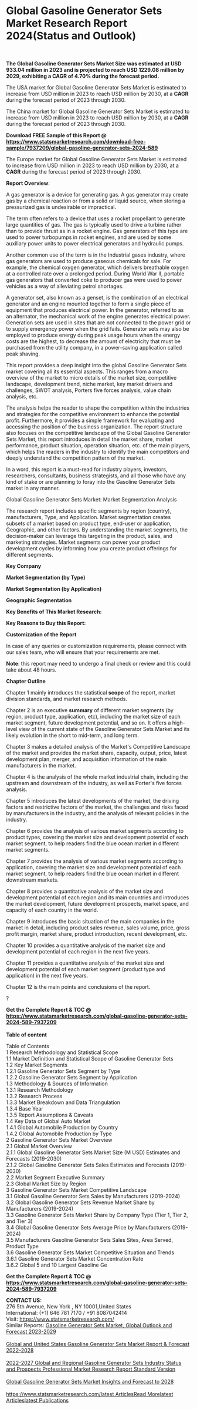 <h1>Global Gasoline Generator Sets Market Research Report 2024(Status and Outlook)</h1><br/><p><strong>The Global Gasoline Generator Sets Market Size was estimated at USD 933.04 million in 2023 and is projected to reach USD 1229.08 million by 2029, exhibiting a <strong>CAGR</strong> of 4.70% during the forecast period.</strong></p><p>The USA market for Global Gasoline Generator Sets Market is estimated to increase from USD million in 2023 to reach USD million by 2030, at a <strong>CAGR</strong> during the forecast period of 2023 through 2030.</p><p>The China market for Global Gasoline Generator Sets Market is estimated to increase from USD million in 2023 to reach USD million by 2030, at a <strong>CAGR</strong> during the forecast period of 2023 through 2030.</p><p><strong>Download FREE Sample of this Report @ <a href="https://www.statsmarketresearch.com/download-free-sample/7937209/global-gasoline-generator-sets-2024-589">https://www.statsmarketresearch.com/download-free-sample/7937209/global-gasoline-generator-sets-2024-589</a></strong></p><p>The Europe market for Global Gasoline Generator Sets Market is estimated to increase from USD million in 2023 to reach USD million by 2030, at a <strong>CAGR</strong> during the forecast period of 2023 through 2030.</p><p><strong>Report Overview</strong>:</p><p>A gas generator is a device for generating gas. A gas generator may create gas by a chemical reaction or from a solid or liquid source, when storing a pressurized gas is undesirable or impractical.</p><p>The term often refers to a device that uses a rocket propellant to generate large quantities of gas. The gas is typically used to drive a turbine rather than to provide thrust as in a rocket engine. Gas generators of this type are used to power turbopumps in rocket engines, and are used by some auxiliary power units to power electrical generators and hydraulic pumps.</p><p>Another common use of the term is in the Industrial gases industry, where gas generators are used to produce gaseous chemicals for sale. For example, the chemical oxygen generator, which delivers breathable oxygen at a controlled rate over a prolonged period. During World War II, portable gas generators that converted coke to producer gas were used to power vehicles as a way of alleviating petrol shortages.</p><p>A generator set, also known as a genset, is the combination of an electrical generator and an engine mounted together to form a single piece of equipment that produces electrical power. In the generator, referred to as an alternator, the mechanical work of the engine generates electrical power. Generation sets are used in sites that are not connected to the power grid or to supply emergency power when the grid fails. Generator sets may also be employed to produce energy during peak usage hours when the energy costs are the highest, to decrease the amount of electricity that must be purchased from the utility company, in a power-saving application called peak shaving.</p><p>This report provides a deep insight into the global Gasoline Generator Sets market covering all its essential aspects. This ranges from a macro overview of the market to micro details of the market size, competitive landscape, development trend, niche market, key market drivers and challenges, SWOT analysis, Porters five forces analysis, value chain analysis, etc.</p><p>The analysis helps the reader to shape the competition within the industries and strategies for the competitive environment to enhance the potential profit. Furthermore, it provides a simple framework for evaluating and accessing the position of the business organization. The report structure also focuses on the competitive landscape of the Global Gasoline Generator Sets Market, this report introduces in detail the market share, market performance, product situation, operation situation, etc. of the main players, which helps the readers in the industry to identify the main competitors and deeply understand the competition pattern of the market.</p><p>In a word, this report is a must-read for industry players, investors, researchers, consultants, business strategists, and all those who have any kind of stake or are planning to foray into the Gasoline Generator Sets market in any manner.</p><p>Global Gasoline Generator Sets Market: Market Segmentation Analysis</p><p>The research report includes specific segments by region (country), manufacturers, Type, and Application. Market segmentation creates subsets of a market based on product type, end-user or application, Geographic, and other factors. By understanding the market segments, the decision-maker can leverage this targeting in the product, sales, and marketing strategies. Market segments can power your product development cycles by informing how you create product offerings for different segments.</p><p><strong>Key Company</strong></p><p><strong>Market Segmentation (by Type)</strong></p><p><strong>Market Segmentation (<strong>by Application</strong>)</strong></p><p><strong>Geographic Segmentation</strong></p><p><strong>Key Benefits of This Market Research:</strong></p><p><strong>Key <strong>Reasons to Buy</strong> this Report:</strong></p><p><strong>Customization of the Report</strong></p><p>In case of any queries or customization requirements, please connect with our sales team, who will ensure that your requirements are met.</p><p><strong>Note</strong>: this report may need to undergo a final check or review and this could take about 48 hours.</p><p><strong>Chapter Outline</strong></p><p>Chapter 1 mainly introduces the statistical <strong>scope</strong> of the report, market division standards, and market research methods.</p><p>Chapter 2 is an executive <strong>summary</strong> of different market segments (by region, product type, application, etc), including the market size of each market segment, future development potential, and so on. It offers a high-level view of the current state of the Gasoline Generator Sets Market and its likely evolution in the short to mid-term, and long term.</p><p>Chapter 3 makes a detailed analysis of the Market's Competitive Landscape of the market and provides the market share, capacity, output, price, latest development plan, merger, and acquisition information of the main manufacturers in the market.</p><p>Chapter 4 is the analysis of the whole market industrial chain, including the upstream and downstream of the industry, as well as Porter's five forces analysis.</p><p>Chapter 5 introduces the latest developments of the market, the driving factors and restrictive factors of the market, the challenges and risks faced by manufacturers in the industry, and the analysis of relevant policies in the industry.</p><p>Chapter 6 provides the analysis of various market segments according to product types, covering the market size and development potential of each market segment, to help readers find the blue ocean market in different market segments.</p><p>Chapter 7 provides the analysis of various market segments according to application, covering the market size and development potential of each market segment, to help readers find the blue ocean market in different downstream markets.</p><p>Chapter 8 provides a quantitative analysis of the market size and development potential of each region and its main countries and introduces the market development, future development prospects, market space, and capacity of each country in the world.</p><p>Chapter 9 introduces the basic situation of the main companies in the market in detail, including product sales revenue, sales volume, price, gross profit margin, market share, product introduction, recent development, etc.</p><p>Chapter 10 provides a quantitative analysis of the market size and development potential of each region in the next five years.</p><p>Chapter 11 provides a quantitative analysis of the market size and development potential of each market segment (product type and application) in the next five years.</p><p>Chapter 12 is the main points and conclusions of the report.</p><p>? </p><div><b>Get the Complete Report & TOC @ <a href="https://www.statsmarketresearch.com/global-gasoline-generator-sets-2024-589-7937209">https://www.statsmarketresearch.com/global-gasoline-generator-sets-2024-589-7937209</a></b></div><br><b>Table of content</b><p>Table of Contents<br />1 Research Methodology and Statistical Scope<br />1.1 Market Definition and Statistical Scope of Gasoline Generator Sets<br />1.2 Key Market Segments<br />1.2.1 Gasoline Generator Sets Segment by Type<br />1.2.2 Gasoline Generator Sets Segment by Application<br />1.3 Methodology & Sources of Information<br />1.3.1 Research Methodology<br />1.3.2 Research Process<br />1.3.3 Market Breakdown and Data Triangulation<br />1.3.4 Base Year<br />1.3.5 Report Assumptions & Caveats<br />1.4 Key Data of Global Auto Market<br />1.4.1 Global Automobile Production by Country<br />1.4.2 Global Automobile Production by Type<br />2 Gasoline Generator Sets Market Overview<br />2.1 Global Market Overview<br />2.1.1 Global Gasoline Generator Sets Market Size (M USD) Estimates and Forecasts (2019-2030)<br />2.1.2 Global Gasoline Generator Sets Sales Estimates and Forecasts (2019-2030)<br />2.2 Market Segment Executive Summary<br />2.3 Global Market Size by Region<br />3 Gasoline Generator Sets Market Competitive Landscape<br />3.1 Global Gasoline Generator Sets Sales by Manufacturers (2019-2024)<br />3.2 Global Gasoline Generator Sets Revenue Market Share by Manufacturers (2019-2024)<br />3.3 Gasoline Generator Sets Market Share by Company Type (Tier 1, Tier 2, and Tier 3)<br />3.4 Global Gasoline Generator Sets Average Price by Manufacturers (2019-2024)<br />3.5 Manufacturers Gasoline Generator Sets Sales Sites, Area Served, Product Type<br />3.6 Gasoline Generator Sets Market Competitive Situation and Trends<br />3.6.1 Gasoline Generator Sets Market Concentration Rate<br />3.6.2 Global 5 and 10 Largest Gasoline Ge<br><div><b>Get the Complete Report & TOC @ <a href="https://www.statsmarketresearch.com/global-gasoline-generator-sets-2024-589-7937209">https://www.statsmarketresearch.com/global-gasoline-generator-sets-2024-589-7937209</a></b></div></p> <b>CONTACT US:</b><br>276 5th Avenue, New York , NY 10001,United States<br>International: (+1) 646 781 7170 / +91 8087042414<br>Visit: <a href="https://www.statsmarketresearch.com/">https://www.statsmarketresearch.com/</a><br>Similar Reports: <a href="https://www.statsmarketresearch.com/global-gasoline-generator-sets-2024-589-7937209">Gasoline Generator Sets Market, Global Outlook and Forecast 2023-2029</a><br/><br/><a href="https://www.statsmarketresearch.com/global-gasoline-generator-sets-2024-589-7937209">Global and United States Gasoline Generator Sets Market Report & Forecast 2022-2028</a><br/><br/><a href="https://www.statsmarketresearch.com/global-gasoline-generator-sets-2024-589-7937209">2022-2027 Global and Regional Gasoline Generator Sets Industry Status and Prospects Professional Market Research Report Standard Version</a><br/><br/><a href="https://www.statsmarketresearch.com/global-gasoline-generator-sets-2024-589-7937209">Global Gasoline Generator Sets Market Insights and Forecast to 2028</a><br/><br/><a href="https://gyeongbokgung.com">https://www.statsmarketresearch.com/</a><a href="https://hallyeomaritime.com">latest Articles</a><a href="https://jingwansa.com">Read More</a><a href=https://nguoiviet.jp/">latest Articles</a><a href="https://www.intelmarketresearch.com/">latest Publications</a>